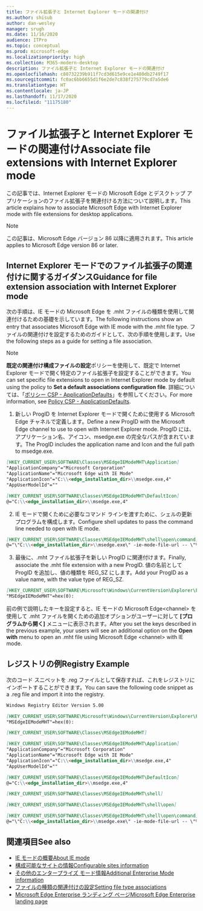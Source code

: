 ```yaml
---
title: ファイル拡張子と Internet Explorer モードの関連付け
ms.author: shisub
author: dan-wesley
manager: srugh
ms.date: 11/16/2020
audience: ITPro
ms.topic: conceptual
ms.prod: microsoft-edge
ms.localizationpriority: high
ms.collection: M365-modern-desktop
description: ファイル拡張子と Internet Explorer モードの関連付け
ms.openlocfilehash: c80732239b911f7cd3d615e9ce1e480db2749f17
ms.sourcegitcommit: fc0ac6bb6655d1f6e2de7c838f275779cd7a5de6
ms.translationtype: HT
ms.contentlocale: ja-JP
ms.lasthandoff: 11/17/2020
ms.locfileid: "11175180"
---
```

# <span data-ttu-id="32b3f-103">ファイル拡張子と Internet Explorer モードの関連付け</span><span class="sxs-lookup"><span data-stu-id="32b3f-103">Associate file extensions with Internet Explorer mode</span></span>

<span data-ttu-id="32b3f-104">この記事では、Internet Explorer モードの Microsoft Edge とデスクトップ アプリケーションのファイル拡張子を関連付ける方法について説明します。</span><span class="sxs-lookup"><span data-stu-id="32b3f-104">This article explains how to associate Microsoft Edge with Internet Explorer mode with file extensions for desktop applications.</span></span>

> [!NOTE]
> <span data-ttu-id="32b3f-105">この記事は、Microsoft Edge バージョン 86 以降に適用されます。</span><span class="sxs-lookup"><span data-stu-id="32b3f-105">This article applies to Microsoft Edge version 86 or later.</span></span>

## <span data-ttu-id="32b3f-106">Internet Explorer モードでのファイル拡張子の関連付けに関するガイダンス</span><span class="sxs-lookup"><span data-stu-id="32b3f-106">Guidance for file extension association with Internet Explorer mode</span></span>

<span data-ttu-id="32b3f-107">次の手順は、IE モードの Microsoft Edge を .mht ファイルの種類を使用して関連付けるための基礎を示しています。</span><span class="sxs-lookup"><span data-stu-id="32b3f-107">The following instructions show an entry that associates Microsoft Edge with IE mode with the .mht file type.</span></span> <span data-ttu-id="32b3f-108">ファイルの関連付けを設定するためのガイドとして、次の手順を使用します。</span><span class="sxs-lookup"><span data-stu-id="32b3f-108">Use the following steps as a guide for setting a file association.</span></span>

> [!NOTE]
> <span data-ttu-id="32b3f-109">**既定の関連付け構成ファイルの設定**ポリシーを使用して、既定で Internet Explorer モードで開く特定のファイル拡張子を設定することができます。</span><span class="sxs-lookup"><span data-stu-id="32b3f-109">You can set specific file extensions to open in Internet Explorer mode by default using the policy to **Set a default associations configuration file**.</span></span> <span data-ttu-id="32b3f-110">詳細については、「[ポリシー CSP - ApplicationDefaults](https://docs.microsoft.com/windows/client-management/mdm/policy-csp-applicationdefaults#applicationdefaults-defaultassociationsconfiguration)」を参照してください。</span><span class="sxs-lookup"><span data-stu-id="32b3f-110">For more information, see [Policy CSP - ApplicationDefaults](https://docs.microsoft.com/windows/client-management/mdm/policy-csp-applicationdefaults#applicationdefaults-defaultassociationsconfiguration).</span></span>

1. <span data-ttu-id="32b3f-111">新しい ProgID を Internet Explorer モードで開くために使用する Microsoft Edge チャネルで定義します。</span><span class="sxs-lookup"><span data-stu-id="32b3f-111">Define a new ProgID with the Microsoft Edge channel to use to open with Internet Explorer mode.</span></span> <span data-ttu-id="32b3f-112">ProgID には、アプリケーション名、アイコン、msedge.exe の完全なパスが含まれています。</span><span class="sxs-lookup"><span data-stu-id="32b3f-112">The ProgID includes the application name and Icon and the full path to msedge.exe.</span></span>

```markdown
[HKEY_CURRENT_USER\SOFTWARE\Classes\MSEdgeIEModeMHT\Application]
"ApplicationCompany"="Microsoft Corporation"
"ApplicationName"="Microsoft Edge with IE Mode"
"ApplicationIcon"="C:\\<edge_installation_dir>\\msedge.exe,4"
"AppUserModelId"=""
```

```markdown
[HKEY_CURRENT_USER\SOFTWARE\Classes\MSEdgeIEModeMHT\DefaultIcon]
@="C:\\<edge_installation_dir>\\msedge.exe,4"
```

2. <span data-ttu-id="32b3f-113">IE モードで開くために必要なコマンド ラインを渡すために、シェルの更新プログラムを構成します。</span><span class="sxs-lookup"><span data-stu-id="32b3f-113">Configure shell updates to pass the command line needed to open with IE mode.</span></span>

```markdown
[HKEY_CURRENT_USER\SOFTWARE\Classes\MSEdgeIEModeMHT\shell\open\command]
@="\"C:\\<edge_installation_dir>\\msedge.exe\" -ie-mode-file-url -- \"%1\""
```

3. <span data-ttu-id="32b3f-114">最後に、.mht ファイル拡張子を新しい ProgID に関連付けます。</span><span class="sxs-lookup"><span data-stu-id="32b3f-114">Finally, associate the .mht file extension with a new ProgID.</span></span> <span data-ttu-id="32b3f-115">値の名前として ProgID を追加し、値の種類を REG_SZ にします。</span><span class="sxs-lookup"><span data-stu-id="32b3f-115">Add your ProgID as a value name, with the value type of REG_SZ.</span></span>

```markdown
[HKEY_CURRENT_USER\SOFTWARE\Microsoft\Windows\CurrentVersion\Explorer\FileExts\.mht\OpenWithProgids]
"MSEdgeIEModeMHT"=hex(0):
```

<span data-ttu-id="32b3f-116">前の例で説明したキーを設定すると、IE モードの Microsoft Edge\<channel\> を使用して .mht ファイルを開くための追加オプションがユーザーに対して **[プログラムから開く]** メニューに表示されます。</span><span class="sxs-lookup"><span data-stu-id="32b3f-116">After you set the keys described in the previous example, your users will see an additional option on the **Open with** menu to open an .mht file using Microsoft Edge \<channel\> with IE mode.</span></span>

## <span data-ttu-id="32b3f-117">レジストリの例</span><span class="sxs-lookup"><span data-stu-id="32b3f-117">Registry Example</span></span>

<span data-ttu-id="32b3f-118">次のコード スニペットを .reg ファイルとして保存すれば、これをレジストリにインポートすることができます。</span><span class="sxs-lookup"><span data-stu-id="32b3f-118">You can save the following code snippet as a .reg file and import it into the registry.</span></span>

```markdown
Windows Registry Editor Version 5.00

[HKEY_CURRENT_USER\SOFTWARE\Microsoft\Windows\CurrentVersion\Explorer\FileExts\.mht\OpenWithProgids]
"MSEdgeIEModeMHT"=hex(0):

[HKEY_CURRENT_USER\SOFTWARE\Classes\MSEdgeIEModeMHT]

[HKEY_CURRENT_USER\SOFTWARE\Classes\MSEdgeIEModeMHT\Application]
"ApplicationCompany"="Microsoft Corporation"
"ApplicationName"="Microsoft Edge with IE Mode"
"ApplicationIcon"="C:\\<edge_installation_dir>\\msedge.exe,4"
"AppUserModelId"=""

[HKEY_CURRENT_USER\SOFTWARE\Classes\MSEdgeIEModeMHT\DefaultIcon]
@="C:\\<edge_installation_dir>\\msedge.exe,4"

[HKEY_CURRENT_USER\SOFTWARE\Classes\MSEdgeIEModeMHT\shell]

[HKEY_CURRENT_USER\SOFTWARE\Classes\MSEdgeIEModeMHT\shell\open]

[HKEY_CURRENT_USER\SOFTWARE\Classes\MSEdgeIEModeMHT\shell\open\command]
@="\"C:\\<edge_installation_dir>\\msedge.exe\" -ie-mode-file-url -- \"%1\""

```

## <span data-ttu-id="32b3f-119">関連項目</span><span class="sxs-lookup"><span data-stu-id="32b3f-119">See also</span></span>

- [<span data-ttu-id="32b3f-120">IE モードの概要</span><span class="sxs-lookup"><span data-stu-id="32b3f-120">About IE mode</span></span>](https://docs.microsoft.com/deployedge/edge-ie-mode)
- [<span data-ttu-id="32b3f-121">構成可能なサイトの情報</span><span class="sxs-lookup"><span data-stu-id="32b3f-121">Configurable sites information</span></span>](https://docs.microsoft.com/deployedge/edge-learnmore-configurable-sites-ie-mode)
- [<span data-ttu-id="32b3f-122">その他のエンタープライズ モード情報</span><span class="sxs-lookup"><span data-stu-id="32b3f-122">Additional Enterprise Mode information</span></span>](https://docs.microsoft.com/internet-explorer/ie11-deploy-guide/enterprise-mode-overview-for-ie11)
- [<span data-ttu-id="32b3f-123">ファイルの種類の関連付けの設定</span><span class="sxs-lookup"><span data-stu-id="32b3f-123">Setting file type associations</span></span>](https://docs.microsoft.com/windows/win32/shell/fa-file-types)
- [<span data-ttu-id="32b3f-124">Microsoft Edge Enterprise ランディング ページ</span><span class="sxs-lookup"><span data-stu-id="32b3f-124">Microsoft Edge Enterprise landing page</span></span>](https://aka.ms/EdgeEnterprise)

